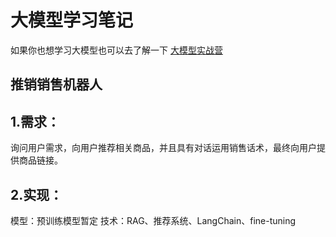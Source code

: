 # 大模型学习笔记
如果你也想学习大模型也可以去了解一下 [大模型实战营](https://github.com/InternLM/Tutorial)
## 推销销售机器人
## 1.需求：
询问用户需求，向用户推荐相关商品，并且具有对话运用销售话术，最终向用户提供商品链接。
## 2.实现：
 模型：预训练模型暂定
 技术：RAG、推荐系统、LangChain、fine-tuning

